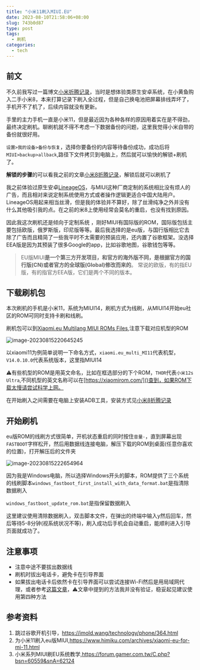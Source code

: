 ```yaml
---
title: "小米11刷入MIUI.EU"
date: 2023-08-10T21:58:06+08:00
slug: 743b0d87
type: post
tags:
  - 刷机
categories:
  - tech
---
```


## 前文

 不久前我写过一篇博文[小米折腾记录](https://lesx.top/p/mi8/)，当时是想体验类原生安卓系统，在小黄鱼购入二手小米8，本来打算记录下刷入全过程，但是自己换电池把屏幕排线弄坏了，手机开不了机了，后续内容就没有更新。

手里的主力手机一直是小米11，但是最近因为各种各样的原因用着实在是不得劲，最终决定刷机。聊刷机就不得不考虑一下数据备份的问题，这里我觉得小米自带的备份就很好用。

`设置>我的设备>备份与恢复`，选择你要备份的内容等待备份成功，成功后将`MIUI>backup>allback`,路径下文件拷贝到电脑上，然后就可以愉快的解锁+刷机了。

**解锁的步骤**的可以看我之前的文章[小米8折腾记录](https://lesx.top/p/mi8/)，解锁后就可以刷机了

我之前体验过原生安卓[LineageOS](https://lineageos.org/)，与MIUI这种厂商定制的系统相比没有烦人的广告，而且相对来说定制系统使用方式或者操作逻辑更适合中国大陆用户。LineageOS用起来相当丝滑，但是我的体验并不算好，除了丝滑纯净之外并没有什么其他吸引我的点。在之前的米8上使用经常会莫名的重启，也没有找到原因。

因此我这次刷机还是倾向于定制系统 ，刚好MIUI有国际版的ROM，国际版包括主要包括欧版，俄罗斯版，印尼版等等。最后我选择的是eu版，与国行版相比它去除了广告而且精简了一些我平时不太需要的预装应用，还内置了谷歌框架。没选择EEA版是因为其预装了很多Google的app，比如谷歌地图，谷歌钱包等等。

> EU版MIUI**是一个第三方开发项目，和官方的海外版不同，是根据官方的国行版(CN)或者官方的全球版(Global)修改而来的**。 常说的欧版，有的指EU版，有的指官方EEA版，它们是两个不同的版本。

## 下载刷机包

本次刷机的手机是小米11，系统为MIUI14，刷机方式为线刷，从MIUI14开始eu社区的ROM可同时支持卡刷和线刷。

刷机包可以到[Xiaomi.eu Multilang MIUI ROMs Files](https://sourceforge.net/projects/xiaomi-eu-multilang-miui-roms/files/xiaomi.eu/MIUI-STABLE-RELEASES/MIUIv14/),注意下载对应机型的ROM

![image-20230815220645245](https://r2-img.lesx.top/2023/miui14.webp)

以xiaomi11为例简单说明一下命名方式，`xiaomi.eu_multi_MI11`代表机型，`V14.0.10.0`代表系统版本，这里指MIUI14

⚠️有些机型的ROM是用英文命名，比如在框选部分的下个ROM，`THOR`代表`小米12s Ultra`,不同机型的英文名称可以在[https://xiaomirom.com/]()查到，如果ROM下载太慢请尝试科学上网。

在开始刷入之间需要在电脑上安装ADB工具，安装方式见[小米8折腾记录](https://lesx.top/p/mi8/)

## 开始刷机

eu版ROM的线刷方式很简单，开机状态重启的同时按住`音量-`，直到屏幕出现`FASTBOOT`字样松开，然后用数据线连接电脑，解压下载的ROM到桌面(任意你喜欢的位置)，打开解压后的文件夹

![image-20230815222654964](https://r2-img.lesx.top/2023/miuirom.webp)

因为我是Windows电脑，所以选择Windows开头的脚本，ROM提供了三个系统的线刷脚本`windows_fastboot_first_install_with_data_format.bat`是指清除数据刷入

`windows_fastboot_update_rom.bat`是指保留数据刷入

这里建议使用清除数据刷入，双击脚本文件，在弹出的终端中输入y然后回车，然后等待5-8分钟(视系统状况不等)，刷入成功后手机会自动重启，能顺利进入引导页面就成功了。

## 注意事项

* 注意中途不要拔出数据线
* 刷机时拔出电话卡，避免卡在引导界面
* 如果拔出电话卡后依然卡在引导界面可以尝试连接Wi-Fi然后是用局域网代理，或者参考[这篇文章](https://imold.wang/technology/phone/364.html)，⚠️文章中提到的方法我并没有验证，稳妥起见建议使用第四种方法

## 参考资料

1. 跳过谷歌开机引导，https://imold.wang/technology/phone/364.html
2. 为小米11刷入eu版MIUI,https://www.himiku.com/archives/xiaomi-eu-for-mi-11.html
3. 小米系列MIUI刷EU系统教学,https://forum.gamer.com.tw/C.php?bsn=60559&snA=62124

